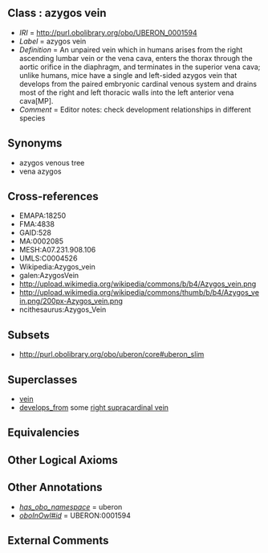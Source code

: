 
## Class : azygos vein

 * *IRI* = http://purl.obolibrary.org/obo/UBERON_0001594
 * *Label* = azygos vein
 * *Definition* = An unpaired vein which in humans arises from the right ascending lumbar vein or the vena cava, enters the thorax through the aortic orifice in the diaphragm, and terminates in the superior vena cava; unlike humans, mice have a single and left-sided azygos vein that develops from the paired embryonic cardinal venous system and drains most of the right and left thoracic walls into the left anterior vena cava[MP].
 * *Comment* = Editor notes: check development relationships in different species

## Synonyms

 * azygos venous tree
 * vena azygos

## Cross-references

 * EMAPA:18250
 * FMA:4838
 * GAID:528
 * MA:0002085
 * MESH:A07.231.908.106
 * UMLS:C0004526
 * Wikipedia:Azygos_vein
 * galen:AzygosVein
 * http://upload.wikimedia.org/wikipedia/commons/b/b4/Azygos_vein.png
 * http://upload.wikimedia.org/wikipedia/commons/thumb/b/b4/Azygos_vein.png/200px-Azygos_vein.png
 * ncithesaurus:Azygos_Vein

## Subsets

 * http://purl.obolibrary.org/obo/uberon/core#uberon_slim

## Superclasses

 * [vein](../../UBERON/38/UBERON_0001638.md)
 * [develops_from](../../RO/02/RO_0002202.md) some [right supracardinal vein](../../UBERON/68/UBERON_0008268.md)

## Equivalencies


## Other Logical Axioms


## Other Annotations

 * *[has_obo_namespace](../../ce/oboInOwl#hasOBONamespace.md)* = uberon
 * *[oboInOwl#id](../../id/oboInOwl#id.md)* = UBERON:0001594

## External Comments

